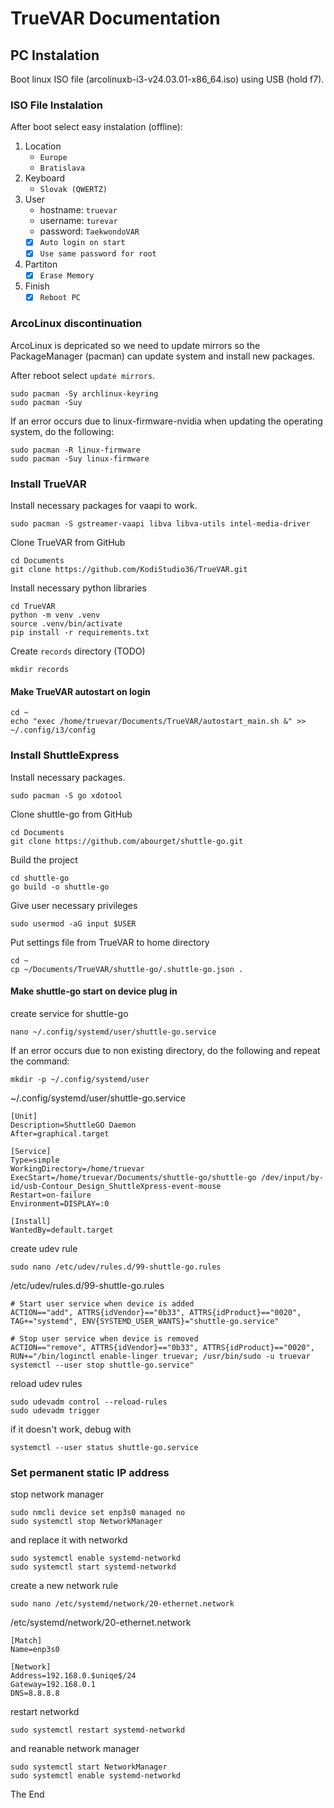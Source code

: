 TrueVAR Documentation
==========================



## PC Instalation

Boot linux ISO file (arcolinuxb-i3-v24.03.01-x86_64.iso) using USB (hold f7).

### ISO File Instalation

After boot select easy instalation (offline):
1. Location
    - `Europe`
    - `Bratislava`
2. Keyboard
    - `Slovak (QWERTZ)`
3. User
    - hostname: `truevar`
    - username: `turevar`
    - password: `TaekwondoVAR`
    - [x] `Auto login on start`
    - [x] `Use same password for root`
4. Partiton
    - [x] `Erase Memory`
5. Finish
    - [x] `Reboot PC`

### ArcoLinux discontinuation

ArcoLinux is depricated so we need to update mirrors so the PackageManager (pacman) can update system and install new packages.

After reboot select `update mirrors`.
```
sudo pacman -Sy archlinux-keyring
sudo pacman -Suy
```

If an error occurs due to linux-firmware-nvidia when updating the operating system, do the following:
```
sudo pacman -R linux-firmware
sudo pacman -Suy linux-firmware
```

### Install TrueVAR

Install necessary packages for vaapi to work.

    sudo pacman -S gstreamer-vaapi libva libva-utils intel-media-driver

Clone TrueVAR from GitHub
```
cd Documents
git clone https://github.com/KodiStudio36/TrueVAR.git
```
Install necessary python libraries
```
cd TrueVAR
python -m venv .venv
source .venv/bin/activate
pip install -r requirements.txt
```
Create `records` directory (TODO)

    mkdir records

#### Make TrueVAR autostart on login
```
cd ~
echo "exec /home/truevar/Documents/TrueVAR/autostart_main.sh &" >> ~/.config/i3/config
```

### Install ShuttleExpress

Install necessary packages.

    sudo pacman -S go xdotool

Clone shuttle-go from GitHub
```
cd Documents
git clone https://github.com/abourget/shuttle-go.git
```
Build the project
```
cd shuttle-go
go build -o shuttle-go
```
Give user necessary privileges

    sudo usermod -aG input $USER

Put settings file from TrueVAR to home directory
```
cd ~
cp ~/Documents/TrueVAR/shuttle-go/.shuttle-go.json .
```

#### Make shuttle-go start on device plug in

create service for shuttle-go

    nano ~/.config/systemd/user/shuttle-go.service

If an error occurs due to non existing directory, do the following and repeat the command:

    mkdir -p ~/.config/systemd/user

~/.config/systemd/user/shuttle-go.service
```
[Unit]
Description=ShuttleGO Daemon
After=graphical.target

[Service]
Type=simple
WorkingDirectory=/home/truevar
ExecStart=/home/truevar/Documents/shuttle-go/shuttle-go /dev/input/by-id/usb-Contour_Design_ShuttleXpress-event-mouse
Restart=on-failure
Environment=DISPLAY=:0

[Install]
WantedBy=default.target
```
create udev rule

    sudo nano /etc/udev/rules.d/99-shuttle-go.rules

/etc/udev/rules.d/99-shuttle-go.rules
```
# Start user service when device is added
ACTION=="add", ATTRS{idVendor}=="0b33", ATTRS{idProduct}=="0020", TAG+="systemd", ENV{SYSTEMD_USER_WANTS}="shuttle-go.service"

# Stop user service when device is removed
ACTION=="remove", ATTRS{idVendor}=="0b33", ATTRS{idProduct}=="0020", RUN+="/bin/loginctl enable-linger truevar; /usr/bin/sudo -u truevar systemctl --user stop shuttle-go.service"
```
reload udev rules
```
sudo udevadm control --reload-rules
sudo udevadm trigger
```
if it doesn't work, debug with

    systemctl --user status shuttle-go.service

### Set permanent static IP address

stop network manager
```
sudo nmcli device set enp3s0 managed no
sudo systemctl stop NetworkManager
```
and replace it with networkd
```
sudo systemctl enable systemd-networkd
sudo systemctl start systemd-networkd
```
create a new network rule

    sudo nano /etc/systemd/network/20-ethernet.network

/etc/systemd/network/20-ethernet.network
```
[Match]
Name=enp3s0

[Network]
Address=192.168.0.$uniqe$/24
Gateway=192.168.0.1
DNS=8.8.8.8
```
restart networkd

    sudo systemctl restart systemd-networkd

and reanable network manager
```
sudo systemctl start NetworkManager
sudo systemctl enable systemd-networkd
```
The End